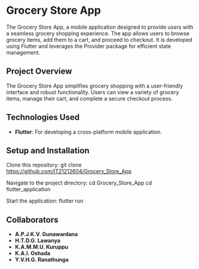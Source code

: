 # Grocery Store App

The Grocery Store App, a mobile application designed to provide users with a seamless grocery shopping experience. The app allows users to browse grocery items, add them to a cart, and proceed to checkout. It is developed using Flutter and leverages the Provider package for efficient state management.

## Project Overview

The Grocery Store App simplifies grocery shopping with a user-friendly interface and robust functionality. Users can view a variety of grocery items, manage their cart, and complete a secure checkout process.

## Technologies Used

- **Flutter**: For developing a cross-platform mobile application.

## Setup and Installation

Clone this repository:
git clone https://github.com/IT21212604/Grocery_Store_App

Navigate to the project directory:
cd Grocery_Store_App
cd flutter_application

Start the application:
flutter run


## Collaborators

- **A.P.J.K.V. Gunawardana**
- **H.T.D.G. Lawanya**
- **K.A.M.M.U. Kuruppu**
- **K.A.I. Oshada**
- **Y.V.H.G. Ranathunga**
